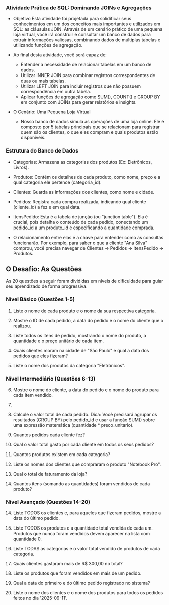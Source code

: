 ### Atividade Prática de SQL: Dominando JOINs e Agregações
- Objetivo
Esta atividade foi projetada para solidificar seus conhecimentos em um dos conceitos mais importantes e utilizados em SQL: as cláusulas JOIN. Através de um cenário prático de uma pequena loja virtual, você irá construir e consultar um banco de dados para extrair informações valiosas, combinando dados de múltiplas tabelas e utilizando funções de agregação.

- Ao final desta atividade, você será capaz de:
    - Entender a necessidade de relacionar tabelas em um banco de dados.
    - Utilizar INNER JOIN para combinar registros correspondentes de duas ou mais tabelas.
    - Utilizar LEFT JOIN para incluir registros que não possuem correspondência em outra tabela.
    - Aplicar funções de agregação como SUM(), COUNT() e GROUP BY em conjunto com JOINs para gerar relatórios e insights.

- O Cenário: Uma Pequena Loja Virtual
  - Nosso banco de dados simula as operações de uma loja online. Ele é composto por 5 tabelas principais que se relacionam para registrar quem são os clientes, o que eles compram e quais produtos estão disponíveis.

### Estrutura do Banco de Dados
- Categorias: Armazena as categorias dos produtos (Ex: Eletrônicos, Livros).
- Produtos: Contém os detalhes de cada produto, como nome, preço e a qual categoria ele pertence (categoria_id).
- Clientes: Guarda as informações dos clientes, como nome e cidade.
- Pedidos: Registra cada compra realizada, indicando qual cliente (cliente_id) a fez e em qual data.
- ItensPedido: Esta é a tabela de junção (ou "junction table"). Ela é crucial, pois detalha o conteúdo de cada pedido,    conectando um pedido_id a um produto_id e especificando a quantidade comprada.

- O relacionamento entre elas é a chave para entender como as consultas funcionarão. Por exemplo, para saber o que a cliente "Ana Silva" comprou, você precisa navegar de Clientes -> Pedidos -> ItensPedido -> Produtos.

## O Desafio: As Questões
As 20 questões a seguir foram divididas em níveis de dificuldade para guiar seu aprendizado de forma progressiva.

### Nível Básico (Questões 1-5)

1. Liste o nome de cada produto e o nome da sua respectiva categoria.

2. Mostre o ID de cada pedido, a data do pedido e o nome do cliente que o realizou.

3. Liste todos os itens de pedido, mostrando o nome do produto, a quantidade e o preço unitário de cada item.

4. Quais clientes moram na cidade de "São Paulo" e qual a data dos pedidos que eles fizeram?

5. Liste o nome dos produtos da categoria "Eletrônicos".



### Nível Intermediário (Questões 6-13)


6. Mostre o nome do cliente, a data do pedido e o nome do produto para cada item vendido.
7. 
8. Calcule o valor total de cada pedido.
   Dica: Você precisará agrupar os resultados (GROUP BY) pelo pedido_id e usar a função SUM() sobre uma expressão matemática (quantidade * preco_unitario).

9. Quantos pedidos cada cliente fez?

10. Qual o valor total gasto por cada cliente em todos os seus pedidos?

11.  Quantos produtos existem em cada categoria?

12. Liste os nomes dos clientes que compraram o produto "Notebook Pro".

13. Qual o total de faturamento da loja?

14. Quantos itens (somando as quantidades) foram vendidos de cada produto?


### Nível Avançado (Questões 14-20)


14. Liste TODOS os clientes e, para aqueles que fizeram pedidos, mostre a data do último pedido.

15. Liste TODOS os produtos e a quantidade total vendida de cada um. Produtos que nunca foram vendidos devem aparecer na lista com quantidade 0.

16. Liste TODAS as categorias e o valor total vendido de produtos de cada categoria.

17. Quais clientes gastaram mais de R$ 300,00 no total?

18. Liste os produtos que foram vendidos em mais de um pedido.

19. Qual a data do primeiro e do último pedido registrado no sistema?

20. Liste o nome dos clientes e o nome dos produtos para todos os pedidos feitos no dia '2025-09-11'.
